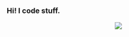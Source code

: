 ### Hi! I code stuff.

<p align="center">
  <img src="https://github-readme-stats.vercel.app/api?username=NikV2&show_icons=true&theme=onedark">
</p>
